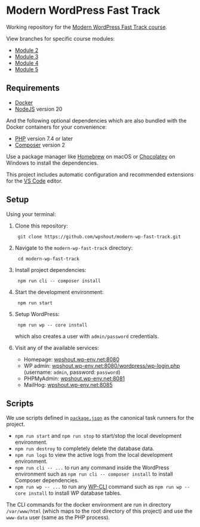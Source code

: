 # Modern WordPress Fast Track

Working repository for the [Modern WordPress Fast Track course](https://wpshout.com/wordpress-development-course/).

View branches for specific course modules:

- [Module 2](https://github.com/wpshout/modern-wp-fast-track/tree/module-3-start)
- [Module 3](https://github.com/wpshout/modern-wp-fast-track/tree/module-3-end)
- [Module 4](https://github.com/wpshout/modern-wp-fast-track/tree/module-4)
- [Module 5](https://github.com/wpshout/modern-wp-fast-track/tree/module-5)

## Requirements

- [Docker](https://docs.docker.com/desktop/)
- [NodeJS](https://nodejs.org) version 20

And the following optional dependencies which are also bundled with the Docker containers for your convenience:

- [PHP](https://www.php.net) version 7.4 or later
- [Composer](https://getcomposer.org) version 2

Use a package manager like [Homebrew](https://brew.sh) on macOS or [Chocolatey](https://docs.chocolatey.org) on Windows to install the dependencies.

This project includes automatic configuration and recommended extensions for the [VS Code](https://code.visualstudio.com) editor.

## Setup

Using your terminal:

1. Clone this repository:

        git clone https://github.com/wpshout/modern-wp-fast-track.git

2. Navigate to the `modern-wp-fast-track` directory:

        cd modern-wp-fast-track

3. Install project dependencies:

        npm run cli -- composer install

4. Start the development environment:

        npm run start

5. Setup WordPress:

        npm run wp -- core install

    which also creates a user with `admin/password` credentials.

6. Visit any of the available services:

   - Homepage: [wpshout.wp-env.net:8080](http://wpshout.wp-env.net:8080)
   - WP admin: [wpshout.wp-env.net:8080/wordpress/wp-login.php](http://wpshout.wp-env.net:8080/wordpress/wp-login.php) (username: `admin`, password: `password`)
   - PHPMyAdmin: [wpshout.wp-env.net:8081](http://wpshout.wp-env.net:8081)
   - MailHog: [wpshout.wp-env.net:8085](http://wpshout.wp-env.net:8085)

## Scripts

We use scripts defined in [`package.json`](package.json) as the canonical task runners for the project.

- `npm run start` and `npm run stop` to start/stop the local development environment.
- `npm run destroy` to completely delete the database data.
- `npm run logs` to view the active logs from the local development environment.
- `npm run cli -- ...` to run any command inside the WordPress environment such as `npm run cli -- composer install` to install Composer dependencies.
- `npm run wp -- ...` to run any [WP-CLI](https://developer.wordpress.org/cli/commands/) command such as `npm run wp -- core install` to install WP database tables.

The CLI commands for the docker environment are run in directory `/var/www/html` (which maps to the root directory of this project) and use the `www-data` user (same as the PHP process).